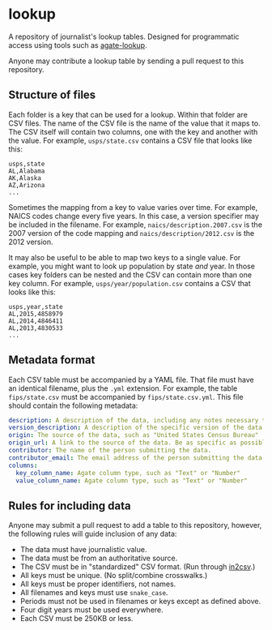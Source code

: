 # lookup

A repository of journalist's lookup tables. Designed for programmatic access using tools such as [agate-lookup](TKTK).

Anyone may contribute a lookup table by sending a pull request to this repository.

## Structure of files

Each folder is a key that can be used for a lookup. Within that folder are CSV files. The name of the CSV file is the name of the value that it maps to. The CSV itself will contain two columns, one with the key and another with the value. For example, `usps/state.csv` contains a CSV file that looks like this:

```
usps,state
AL,Alabama
AK,Alaska
AZ,Arizona
...
```

Sometimes the mapping from a key to value varies over time. For example, NAICS codes change every five years. In this case, a version specifier may be included in the filename. For example, `naics/description.2007.csv` is the 2007 version of the code mapping and `naics/description/2012.csv` is the 2012 version.

It may also be useful to be able to map two keys to a single value. For example, you might want to look up population by state *and* year. In those cases key folders can be nested and the CSV can contain more than one key column. For example, `usps/year/population.csv` contains a CSV that looks like this:

```
usps,year,state
AL,2015,4858979
AL,2014,4846411
AL,2013,4830533
...
```

## Metadata format

Each CSV table must be accompanied by a YAML file. That file must have an identical filename, plus the `.yml` extension. For example, the table `fips/state.csv` must be accompanied by `fips/state.csv.yml`. This file should contain the following metadata:

```yaml
description: A description of the data, including any notes necessary to use it correctly.
version_description: A description of the specific version of the data.
origin: The source of the data, such as "United States Census Bureau"
origin_url: A link to the source of the data. Be as specific as possible.
contributor: The name of the person submitting the data.
contributor_email: The email address of the person submitting the data.
columns:
  key_column_name: Agate column type, such as "Text" or "Number"
  value_column_name: Agate column type, such as "Text" or "Number"
```

## Rules for including data

Anyone may submit a pull request to add a table to this repository, however, the following rules will guide inclusion of any data:

* The data must have journalistic value.
* The data must be from an authoritative source.
* The CSV must be in "standardized" CSV format. (Run through [in2csv](http://csvkit.readthedocs.org/en/latest/scripts/in2csv.html).)
* All keys must be unique. (No split/combine crosswalks.)
* All keys must be proper identifiers, not names.
* All filenames and keys must use `snake_case`.
* Periods must not be used in filenames or keys except as defined above.
* Four digit years must be used everywhere.
* Each CSV must be 250KB or less.
